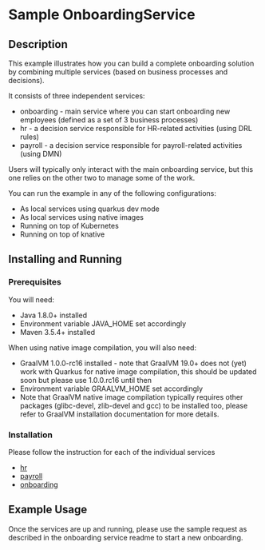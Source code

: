 # Sample OnboardingService

## Description

This example illustrates how you can build a complete onboarding solution by combining multiple services (based on business processes and decisions).

It consists of three independent services:

* onboarding - main service where you can start onboarding new employees (defined as a set of 3 business processes)
* hr - a decision service responsible for HR-related activities (using DRL rules)
* payroll - a decision service responsible for payroll-related activities (using DMN)

Users will typically only interact with the main onboarding service, but this one relies on the other two to manage some of the work.

You can run the example in any of the following configurations:
* As local services using quarkus dev mode
* As local services using native images
* Running on top of Kubernetes
* Running on top of knative

## Installing and Running

### Prerequisites
 
You will need:
  - Java 1.8.0+ installed 
  - Environment variable JAVA_HOME set accordingly
  - Maven 3.5.4+ installed

When using native image compilation, you will also need: 
  - GraalVM 1.0.0-rc16 installed - note that GraalVM 19.0+ does not (yet) work with Quarkus for native image compilation, this should be updated soon but please use 1.0.0.rc16 until then
  - Environment variable GRAALVM_HOME set accordingly
  - Note that GraalVM native image compilation typically requires other packages (glibc-devel, zlib-devel and gcc) to be installed too, please refer to GraalVM installation documentation for more details.

### Installation

Please follow the instruction for each of the individual services

* [hr](hr/readme.md)
* [payroll](payroll/readme.md)
* [onboarding](onboarding/readme.md)

## Example Usage

Once the services are up and running, please use the sample request as described in the onboarding service readme to start a new onboarding.